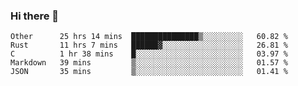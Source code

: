 ### Hi there 👋

<!--
**WShiBin/WShiBin** is a ✨ _special_ ✨ repository because its `README.md` (this file) appears on your GitHub profile.

Here are some ideas to get you started:

- 🔭 I’m currently working on ...
- 🌱 I’m currently learning ...
- 👯 I’m looking to collaborate on ...
- 🤔 I’m looking for help with ...
- 💬 Ask me about ...
- 📫 How to reach me: ...
- 😄 Pronouns: ...
- ⚡ Fun fact: ...
-->

<!--START_SECTION:waka-->
```text
Other      25 hrs 14 mins  ███████████████▒░░░░░░░░░   60.82 % 
Rust       11 hrs 7 mins   ██████▓░░░░░░░░░░░░░░░░░░   26.81 % 
C          1 hr 38 mins    █░░░░░░░░░░░░░░░░░░░░░░░░   03.97 % 
Markdown   39 mins         ▒░░░░░░░░░░░░░░░░░░░░░░░░   01.57 % 
JSON       35 mins         ▒░░░░░░░░░░░░░░░░░░░░░░░░   01.41 % 
```
<!--END_SECTION:waka-->
